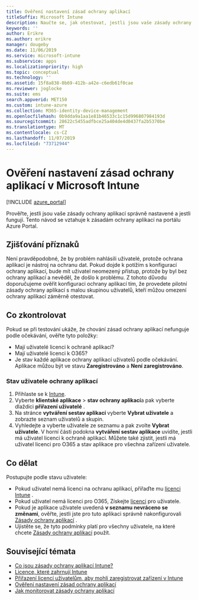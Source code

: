 ```yaml
---
title: Ověření nastavení zásad ochrany aplikací
titleSuffix: Microsoft Intune
description: Naučte se, jak otestovat, jestli jsou vaše zásady ochrany aplikací správně nastavené a fungují v Microsoft Intune.
keywords: ''
author: Erikre
ms.author: erikre
manager: dougeby
ms.date: 11/06/2019
ms.service: microsoft-intune
ms.subservice: apps
ms.localizationpriority: high
ms.topic: conceptual
ms.technology: ''
ms.assetid: 15f8a838-0b69-412b-a42e-c6edb61f0cae
ms.reviewer: joglocke
ms.suite: ems
search.appverid: MET150
ms.custom: intune-azure
ms.collection: M365-identity-device-management
ms.openlocfilehash: 0b9dda9a1aa1e81b46533c1c15d996807984193d
ms.sourcegitcommit: 28622c5455adfbce25a404de4d0437fa2b5370be
ms.translationtype: MT
ms.contentlocale: cs-CZ
ms.lasthandoff: 11/07/2019
ms.locfileid: "73712944"
---
```

# <a name="how-to-validate-your-app-protection-policy-setup-in-microsoft-intune"></a>Ověření nastavení zásad ochrany aplikací v Microsoft Intune

[!INCLUDE [azure_portal](../includes/azure_portal.md)]

Prověřte, jestli jsou vaše zásady ochrany aplikací správně nastavené a jestli fungují. Tento návod se vztahuje k zásadám ochrany aplikací na portálu Azure Portal.

## <a name="checking-for-symptoms"></a>Zjišťování příznaků
Není pravděpodobné, že by problém nahlásili uživatelé, protože ochrana aplikací je nástroj na ochranu dat. Pokud dojde k potížím s konfigurací ochrany aplikací, bude mít uživatel neomezený přístup, protože by byl bez ochrany aplikací a nevěděl, že došlo k problému. Z tohoto důvodu doporučujeme ověřit konfiguraci ochrany aplikací tím, že provedete pilotní zásady ochrany aplikací s malou skupinou uživatelů, kteří můžou omezení ochrany aplikací záměrně otestovat.

## <a name="what-to-check"></a>Co zkontrolovat

Pokud se při testování ukáže, že chování zásad ochrany aplikací nefunguje podle očekávání, ověřte tyto položky:

- Mají uživatelé licenci k ochraně aplikací?
- Mají uživatelé licenci k O365?
- Je stav každé aplikace ochrany aplikací uživatelů podle očekávání. Aplikace můžou být ve stavu **Zaregistrováno** a **Není zaregistrováno**.

### <a name="user-app-protection-status"></a>Stav uživatele ochrany aplikací
1. Přihlaste se k [Intune](https://go.microsoft.com/fwlink/?linkid=2090973).
3. Vyberte **klientské aplikace** >  **stav ochrany aplikací**a pak vyberte dlaždici **přiřazení uživatelé** . 
4. Na stránce **vytváření sestav aplikací** vyberte **Vybrat uživatele** a zobrazte seznam uživatelů a skupin. 
5. Vyhledejte a vyberte uživatele ze seznamu a pak zvolte **Vybrat uživatele**. V horní části podokna **vytváření sestav aplikace** uvidíte, jestli má uživatel licenci k ochraně aplikací. Můžete také zjistit, jestli má uživatel licenci pro O365 a stav aplikace pro všechna zařízení uživatele.

## <a name="what-to-do"></a>Co dělat
Postupujte podle stavu uživatele:

- Pokud uživatel nemá licenci na ochranu aplikací, přiřaďte mu [licenci Intune](../fundamentals/licenses.md) .
- Pokud uživatel nemá licenci pro O365, Získejte [licenci](../fundamentals/licenses.md) pro uživatele.
- Pokud je aplikace uživatele uvedená **v seznamu nevráceno se změnami**, ověřte, jestli jste pro tuto aplikaci správně nakonfigurovali [Zásady ochrany aplikací](app-protection-policies-validate.md) .
- Ujistěte se, že tyto podmínky platí pro všechny uživatele, na které chcete [Zásady ochrany aplikací](app-protection-policies-monitor.md) použít.

## <a name="see-also"></a>Související témata

- [Co jsou zásady ochrany aplikací Intune?](app-protection-policies.md)
- [Licence, které zahrnují Intune](../fundamentals/licenses.md)
- [Přiřazení licencí uživatelům, aby mohli zaregistrovat zařízení v Intune](../fundamentals/licenses-assign.md)
- [Ověření nastavení zásad ochrany aplikací](app-protection-policies-validate.md)
- [Jak monitorovat zásady ochrany aplikací](app-protection-policies-monitor.md)

